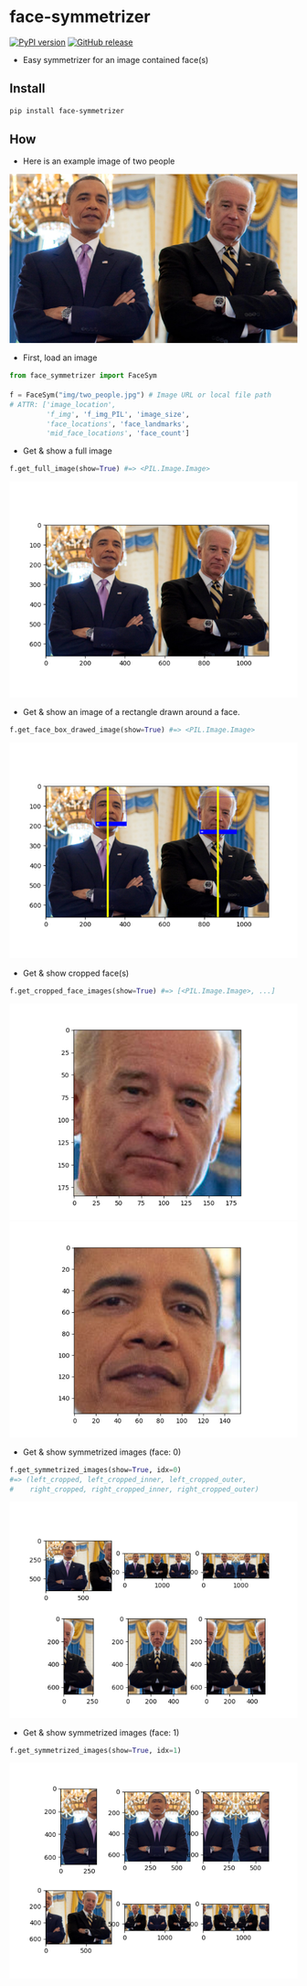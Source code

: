 # face-symmetrizer

[![PyPI version](https://img.shields.io/pypi/v/face_symmetrizer)](https://pypi.org/project/face-symmetrizer) [![GitHub release](https://img.shields.io/github/v/release/eggplants/face-symmetrizer)](https://github.com/eggplants/face-symmetrizer/releases)

- Easy symmetrizer for an image contained face(s)

## Install

```bash
pip install face-symmetrizer
```

## How

- Here is an example image of two people

![fig0](img/two_people.jpg)

- First, load an image

```python
from face_symmetrizer import FaceSym

f = FaceSym("img/two_people.jpg") # Image URL or local file path
# ATTR: ['image_location',
         'f_img', 'f_img_PIL', 'image_size',
         'face_locations', 'face_landmarks',
         'mid_face_locations', 'face_count']
```

- Get & show a full image

```python
f.get_full_image(show=True) #=> <PIL.Image.Image>
```

![fig1](img/Figure_1.png)

- Get & show an image of a rectangle drawn around a face.

```python
f.get_face_box_drawed_image(show=True) #=> <PIL.Image.Image>
```

![fig2](img/Figure_2.png)

- Get & show cropped face(s)

```python
f.get_cropped_face_images(show=True) #=> [<PIL.Image.Image>, ...]
```

![fig3](img/Figure_3.png)
![fig4](img/Figure_4.png)

- Get & show symmetrized images (face: 0)

```python
f.get_symmetrized_images(show=True, idx=0)
#=> (left_cropped, left_cropped_inner, left_cropped_outer,
#    right_cropped, right_cropped_inner, right_cropped_outer)
```

![fig5](img/Figure_5.png)

- Get & show symmetrized images (face: 1)

```python
f.get_symmetrized_images(show=True, idx=1)
```

![fig6](img/Figure_6.png)
